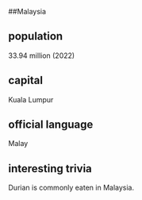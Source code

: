 ##Malaysia
## population
33.94 million (2022)

## capital
Kuala Lumpur
 
## official language
Malay

## interesting trivia
Durian is commonly eaten in Malaysia.


